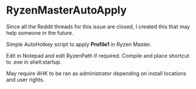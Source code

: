 # RyzenMasterAutoApply
Since all the Reddit threads for this issue are closed, I created this that may help someone in the future.

Simple AutoHotkey script to apply **Profile1** in Ryzen Master.

Edit in Notepad and edit RyzenPath if required.
Compile and place shortcut to .exe in shell:startup.

May require AHK to be ran as administrator depending on install locations and user rights.



